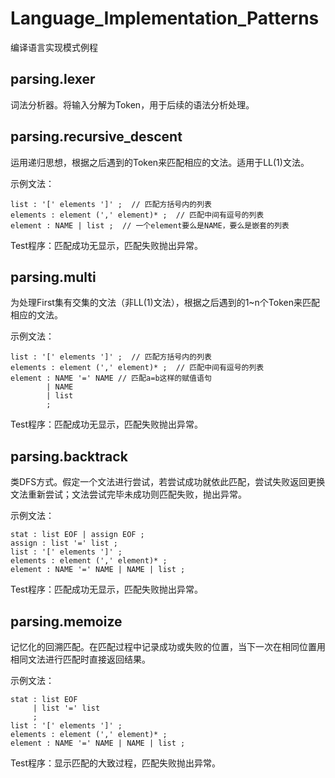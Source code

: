 Language_Implementation_Patterns
================================

编译语言实现模式例程

## parsing.lexer
词法分析器。将输入分解为Token，用于后续的语法分析处理。  

## parsing.recursive_descent
运用递归思想，根据之后遇到的Token来匹配相应的文法。适用于LL(1)文法。  
  
示例文法：  

    list : '[' elements ']' ;  // 匹配方括号内的列表  
    elements : element (',' element)* ;  // 匹配中间有逗号的列表  
    element : NAME | list ;  // 一个element要么是NAME，要么是嵌套的列表  

Test程序：匹配成功无显示，匹配失败抛出异常。  

## parsing.multi
为处理First集有交集的文法（非LL(1)文法），根据之后遇到的1~n个Token来匹配相应的文法。  
  
示例文法：  

    list : '[' elements ']' ;  // 匹配方括号内的列表  
    elements : element (',' element)* ;  // 匹配中间有逗号的列表  
    element : NAME '=' NAME // 匹配a=b这样的赋值语句   
            | NAME  
            | list   
            ;   
            
Test程序：匹配成功无显示，匹配失败抛出异常。  

## parsing.backtrack
类DFS方式。假定一个文法进行尝试，若尝试成功就依此匹配，尝试失败返回更换文法重新尝试；文法尝试完毕未成功则匹配失败，抛出异常。  

示例文法：  

    stat : list EOF | assign EOF ;
    assign : list '=' list ;
    list : '[' elements ']' ; 
    elements : element (',' element)* ;  
    element : NAME '=' NAME | NAME | list ; 
    
Test程序：匹配成功无显示，匹配失败抛出异常。  

## parsing.memoize
记忆化的回溯匹配。在匹配过程中记录成功或失败的位置，当下一次在相同位置用相同文法进行匹配时直接返回结果。  
  
示例文法：

    stat : list EOF
         | list '=' list
         ;
    list : '[' elements ']' ; 
    elements : element (',' element)* ;  
    element : NAME '=' NAME | NAME | list ; 

Test程序：显示匹配的大致过程，匹配失败抛出异常。